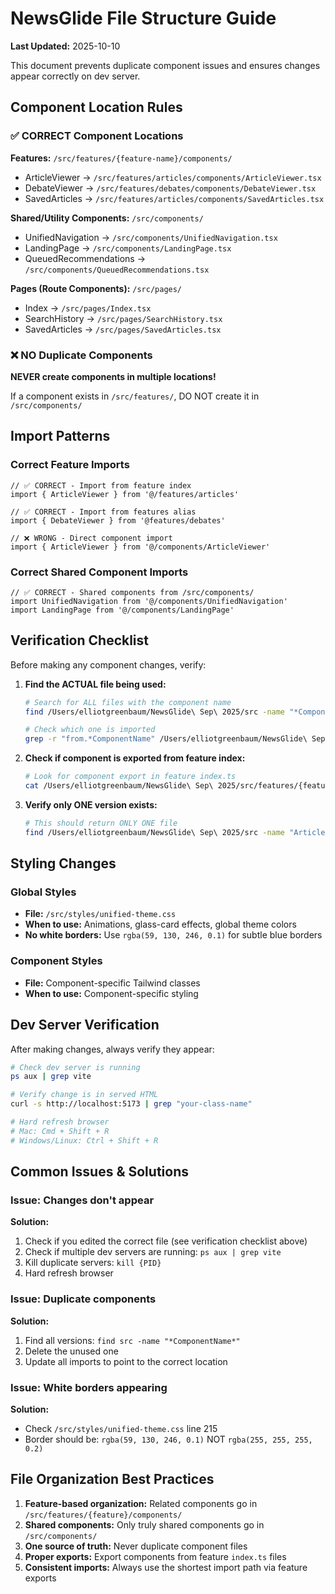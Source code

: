 # NewsGlide File Structure Guide

**Last Updated:** 2025-10-10

This document prevents duplicate component issues and ensures changes appear correctly on dev server.

## Component Location Rules

### ✅ CORRECT Component Locations

**Features:** `/src/features/{feature-name}/components/`
- ArticleViewer → `/src/features/articles/components/ArticleViewer.tsx`
- DebateViewer → `/src/features/debates/components/DebateViewer.tsx`
- SavedArticles → `/src/features/articles/components/SavedArticles.tsx`

**Shared/Utility Components:** `/src/components/`
- UnifiedNavigation → `/src/components/UnifiedNavigation.tsx`
- LandingPage → `/src/components/LandingPage.tsx`
- QueuedRecommendations → `/src/components/QueuedRecommendations.tsx`

**Pages (Route Components):** `/src/pages/`
- Index → `/src/pages/Index.tsx`
- SearchHistory → `/src/pages/SearchHistory.tsx`
- SavedArticles → `/src/pages/SavedArticles.tsx`

### ❌ NO Duplicate Components

**NEVER create components in multiple locations!**

If a component exists in `/src/features/`, DO NOT create it in `/src/components/`

## Import Patterns

### Correct Feature Imports
```tsx
// ✅ CORRECT - Import from feature index
import { ArticleViewer } from '@/features/articles'

// ✅ CORRECT - Import from features alias
import { DebateViewer } from '@features/debates'

// ❌ WRONG - Direct component import
import { ArticleViewer } from '@/components/ArticleViewer'
```

### Correct Shared Component Imports
```tsx
// ✅ CORRECT - Shared components from /src/components/
import UnifiedNavigation from '@/components/UnifiedNavigation'
import LandingPage from '@/components/LandingPage'
```

## Verification Checklist

Before making any component changes, verify:

1. **Find the ACTUAL file being used:**
   ```bash
   # Search for ALL files with the component name
   find /Users/elliotgreenbaum/NewsGlide\ Sep\ 2025/src -name "*ComponentName*"

   # Check which one is imported
   grep -r "from.*ComponentName" /Users/elliotgreenbaum/NewsGlide\ Sep\ 2025/src
   ```

2. **Check if component is exported from feature index:**
   ```bash
   # Look for component export in feature index.ts
   cat /Users/elliotgreenbaum/NewsGlide\ Sep\ 2025/src/features/{feature}/index.ts
   ```

3. **Verify only ONE version exists:**
   ```bash
   # This should return ONLY ONE file
   find /Users/elliotgreenbaum/NewsGlide\ Sep\ 2025/src -name "ArticleViewer.tsx"
   ```

## Styling Changes

### Global Styles
- **File:** `/src/styles/unified-theme.css`
- **When to use:** Animations, glass-card effects, global theme colors
- **No white borders:** Use `rgba(59, 130, 246, 0.1)` for subtle blue borders

### Component Styles
- **File:** Component-specific Tailwind classes
- **When to use:** Component-specific styling

## Dev Server Verification

After making changes, always verify they appear:

```bash
# Check dev server is running
ps aux | grep vite

# Verify change is in served HTML
curl -s http://localhost:5173 | grep "your-class-name"

# Hard refresh browser
# Mac: Cmd + Shift + R
# Windows/Linux: Ctrl + Shift + R
```

## Common Issues & Solutions

### Issue: Changes don't appear
**Solution:**
1. Check if you edited the correct file (see verification checklist above)
2. Check if multiple dev servers are running: `ps aux | grep vite`
3. Kill duplicate servers: `kill {PID}`
4. Hard refresh browser

### Issue: Duplicate components
**Solution:**
1. Find all versions: `find src -name "*ComponentName*"`
2. Delete the unused one
3. Update all imports to point to the correct location

### Issue: White borders appearing
**Solution:**
- Check `/src/styles/unified-theme.css` line 215
- Border should be: `rgba(59, 130, 246, 0.1)` NOT `rgba(255, 255, 255, 0.2)`

## File Organization Best Practices

1. **Feature-based organization:** Related components go in `/src/features/{feature}/components/`
2. **Shared components:** Only truly shared components go in `/src/components/`
3. **One source of truth:** Never duplicate component files
4. **Proper exports:** Export components from feature `index.ts` files
5. **Consistent imports:** Always use the shortest import path via feature exports
